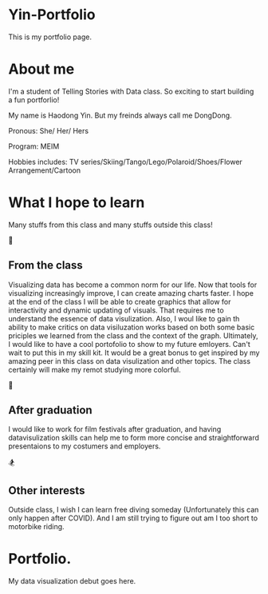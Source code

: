 # Yin-Portfolio

This is my portfolio page.


# About me

I'm a student of Telling Stories with Data class. So exciting to start building a fun portforlio! 

My name is Haodong Yin. But my freinds always call me DongDong.

Pronous: She/ Her/ Hers

Program: MEIM

Hobbies includes: TV series/Skiing/Tango/Lego/Polaroid/Shoes/Flower Arrangement/Cartoon



# What I hope to learn

Many stuffs from this class and many stuffs outside this class!

:blue_book: 
## From the class

Visualizing data has become a common norm for our life. Now that tools for visualizing increasingly improve, I can create amazing charts faster. I hope at the end of the class I will be able to create graphics that allow for interactivity and dynamic updating of visuals. That requires me to understand the essence of data visulization. Also, I woul like to gain th ability to make critics on data visiluzation works based on both some basic priciples we learned from the class and the context of the graph. Ultimately, I would like to have a cool portofolio to show to my future emloyers.  Can't wait to put this in my skill kit. It would be a great bonus to get inspired by my  amazing peer in this class on data visulization and other topics. The class certainly will make my remot studying more colorful.

:movie_camera:
## After graduation

I would like to work for film festivals after graduation, and having datavisulization skills can help me to form more concise and straightforward presentaions to my costumers and employers.


:snowboarder: 
## Other interests

Outside class, I wish I can learn free diving someday (Unfortunately this can only happen after COVID). And I am still trying to figure out am I too short to motorbike riding.


# Portfolio.

My data visualization debut goes here.

